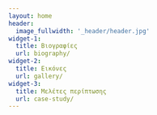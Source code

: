 ```yaml
---
layout: home
header:
  image_fullwidth: '_header/header.jpg'
widget-1:
  title: Βιογραφίες
  url: biography/
widget-2:
  title: Εικόνες
  url: gallery/
widget-3: 
  title: Μελέτες περίπτωσης
  url: case-study/
---
```


